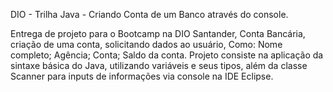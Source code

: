 DIO - Trilha Java - Criando Conta de um Banco através do console.

Entrega de projeto para o Bootcamp na DIO Santander, Conta Bancária, criação de uma conta, solicitando dados ao usuário, 
Como: Nome completo; Agência; Conta; Saldo da conta. Projeto consiste na aplicação da sintaxe básica do Java, 
utilizando variáveis e seus tipos, além da classe Scanner para inputs de informações via console na IDE Eclipse.
